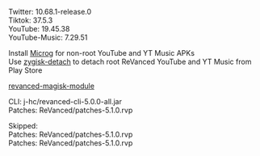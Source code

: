 Twitter: 10.68.1-release.0  
Tiktok: 37.5.3  
YouTube: 19.45.38  
YouTube-Music: 7.29.51  

Install [Microg](https://github.com/ReVanced/GmsCore/releases) for non-root YouTube and YT Music APKs  
Use [zygisk-detach](https://github.com/j-hc/zygisk-detach) to detach root ReVanced YouTube and YT Music from Play Store  

[revanced-magisk-module](https://github.com/j-hc/revanced-magisk-module)
  
CLI: j-hc/revanced-cli-5.0.0-all.jar  
Patches: ReVanced/patches-5.1.0.rvp    

Skipped:  
Patches: ReVanced/patches-5.1.0.rvp    
Patches: ReVanced/patches-5.1.0.rvp        
